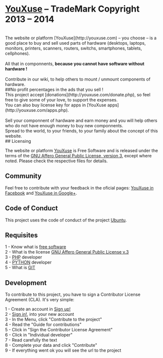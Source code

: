 # [YouXuse](http://youxuse.com) &ndash; TradeMark Copyright 2013 &ndash; 2014
<br>
The website or platform [YouXuse](http://youxuse.com) &ndash; you choose &ndash; is a good place to buy and sell used parts of hardware (desktops, laptops, monitors, printers, scanners, routers, switchs, smartphones, tablets, cellphones).
<br>
<br>
All that in componnents, <strong>because you cannot have software without hardware !</strong>
<br>
<br>
Contribute in our wiki, to help others to mount / unmount components of hardware.
<br>
##No profit percentages in the ads that you sell !
<br>
This project accept [donations](http://youxuse.com/donate.php), so feel free to give some of your love, to support the expenses.
<br>
You can also buy license key for apps in [YouXuse apps](http://youxuse.com/apps.php).
<br>
<br>
Sell your componnent of hardware and earn money and you will help others who do not have enough money to buy new componnents.
<br>
Spread to the world, to your friends, to your family about the concept of this website.
<br>
## Licensing

The website or platform [YouXuse](http://youxuse.com) is Free Software and is released under the terms of the [GNU Affero General Public License, version 3](http://www.youxuse.com/license.php), except where noted. Please check the respective files for details.
<br>
## Community

Feel free to contribute with your feedback in the oficial pages: [YouXuse in Facebook](https://www.facebook.com/youxuse) and [YouXuse in Google+](https://plus.google.com/116778377892072300095).
<br>
## Code of Conduct

This project uses the code of conduct of the project [Ubuntu](http://www.ubuntu.com/about/about-ubuntu/conduct).
<br>
## Requisites

1 - Know what is [free software](http://www.gnu.org/philosophy/free-sw.en.html)
<br>
2 - What is the license [GNU Affero General Public License v.3](http://youxuse.com/license.php)
<br>
3 - [PHP](http://www.php.net/) developer
<br>
4 - [PYTHON](http://www.python.org/) developer
<br>
5 - What is [GIT](http://www.git-scm.com/)
<br>
## Development

To contribute to this project, you have to sign a Contributor License Agreement (CLA).
It's very simple:

1 - Create an account in [Sign up!](http://youxuse.com/signup.php)
<br>
2 - [Sign in!](http://youxuse.com/signin.php), into your new account
<br>
3 - In the Menu, click "Contribute to the project"
<br>
4 - Read the "Guide for contributions"
<br>
5 - Click in "Sign the Contributor License Agreement"
<br>
6 - Click in "Individual developer"
<br>
7 - Read carefully the text
<br>
8 - Complete your data and click "Contribute"
<br>
9 - If everything went ok you will see the url to the project
<br>